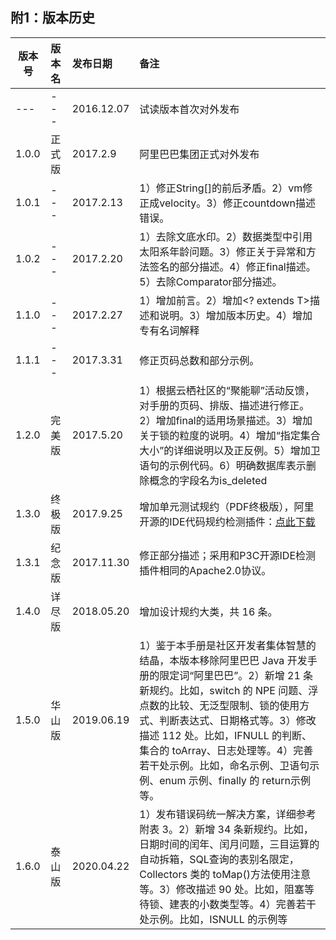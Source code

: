 ## 附1：版本历史
| 版本号         | 版本名        | 发布日期        | 备注 |
| ------------- |:------------- |:------------- | :----- |
| ---           | ---           | 2016.12.07    | 试读版本首次对外发布
| 1.0.0         | 正式版         | 2017.2.9      | 阿里巴巴集团正式对外发布 | 
| 1.0.1         | ---           | 2017.2.13     |   1）修正String[]的前后矛盾。2）vm修正成velocity。3）修正countdown描述错误。 |
| 1.0.2         | ---           | 2017.2.20     |    1）去除文底水印。2）数据类型中引用太阳系年龄问题。3）修正关于异常和方法签名的部分描述。4）修正final描述。5）去除Comparator部分描述。  |
| 1.1.0         | ---           | 2017.2.27     | 1）增加前言。2）增加<? extends T>描述和说明。3）增加版本历史。4）增加专有名词解释 | 
| 1.1.1         | ---           | 2017.3.31     | 修正页码总数和部分示例。 | 
| 1.2.0         | 完美版         | 2017.5.20     | 1）根据云栖社区的“聚能聊”活动反馈，对手册的页码、排版、描述进行修正。2）增加final的适用场景描述。3）增加关于锁的粒度的说明。4）增加“指定集合大小”的详细说明以及正反例。5）增加卫语句的示例代码。6）明确数据库表示删除概念的字段名为is_deleted  | 
| 1.3.0         | 终极版         | 2017.9.25     | 增加单元测试规约（PDF终极版），阿里开源的IDE代码规约检测插件：[点此下载](https://github.com/alibaba/p3c)|
| 1.3.1         | 纪念版         | 2017.11.30    | 修正部分描述；采用和P3C开源IDE检测插件相同的Apache2.0协议。 |  
| 1.4.0         | 详尽版         | 2018.05.20    | 增加设计规约大类，共 16 条。
| 1.5.0         | 华山版         | 2019.06.19    | 1）鉴于本手册是社区开发者集体智慧的结晶，本版本移除阿里巴巴 Java 开发手册的限定词“阿里巴巴”。2）新增 21 条新规约。比如，switch 的 NPE 问题、浮点数的比较、无泛型限制、锁的使用方式、判断表达式、日期格式等。3）修改描述 112 处。比如，IFNULL 的判断、集合的 toArray、日志处理等。4）完善若干处示例。比如，命名示例、卫语句示例、enum 示例、finally 的 return示例等。
| 1.6.0         | 泰山版         | 2020.04.22    | 1）发布错误码统一解决方案，详细参考附表 3。2）新增 34 条新规约。比如，日期时间的闰年、闰月问题，三目运算的自动拆箱，SQL查询的表别名限定，Collectors 类的 toMap()方法使用注意等。3）修改描述 90 处。比如，阻塞等待锁、建表的小数类型等。4）完善若干处示例。比如，ISNULL 的示例等
